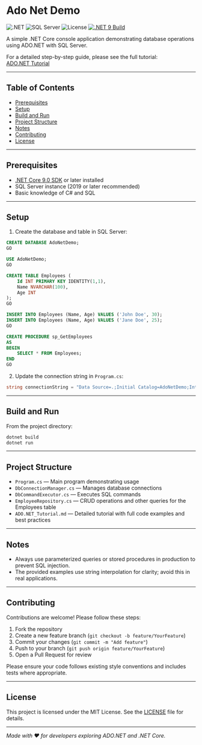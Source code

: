 # Ado Net Demo

![.NET](https://img.shields.io/badge/.NET-9.0-blue)
![SQL Server](https://img.shields.io/badge/SQL_Server-2022-green)
![License](https://img.shields.io/badge/license-MIT-green)
[![.NET 9 Build](https://github.com/andikatjacobdennis/AdoNetDemo/actions/workflows/dotnet-desktop.yml/badge.svg)](https://github.com/andikatjacobdennis/AdoNetDemo/actions/workflows/dotnet-desktop.yml)

A simple .NET Core console application demonstrating database operations using ADO.NET with SQL Server.

For a detailed step-by-step guide, please see the full tutorial:  
[ADO.NET Tutorial](ADO.NET_Tutorial.md)

---

## Table of Contents

- [Prerequisites](#prerequisites)  
- [Setup](#setup)  
- [Build and Run](#build-and-run)  
- [Project Structure](#project-structure)  
- [Notes](#notes)  
- [Contributing](#contributing)  
- [License](#license)  

---

## Prerequisites

- [.NET Core 9.0 SDK](https://dotnet.microsoft.com/en-us/download) or later installed  
- SQL Server instance (2019 or later recommended)  
- Basic knowledge of C# and SQL  

---

## Setup

1. Create the database and table in SQL Server:

```sql
CREATE DATABASE AdoNetDemo;
GO

USE AdoNetDemo;
GO

CREATE TABLE Employees (
    Id INT PRIMARY KEY IDENTITY(1,1),
    Name NVARCHAR(100),
    Age INT
);
GO

INSERT INTO Employees (Name, Age) VALUES ('John Doe', 30);
INSERT INTO Employees (Name, Age) VALUES ('Jane Doe', 25);
GO

CREATE PROCEDURE sp_GetEmployees
AS
BEGIN
    SELECT * FROM Employees;
END
GO
````

2. Update the connection string in `Program.cs`:

```csharp
string connectionString = "Data Source=.;Initial Catalog=AdoNetDemo;Integrated Security=True;Encrypt=True;TrustServerCertificate=True;";
```

---

## Build and Run

From the project directory:

```bash
dotnet build
dotnet run
```

---

## Project Structure

* `Program.cs` — Main program demonstrating usage
* `DbConnectionManager.cs` — Manages database connections
* `DbCommandExecutor.cs` — Executes SQL commands
* `EmployeeRepository.cs` — CRUD operations and other queries for the Employees table
* `ADO.NET_Tutorial.md` — Detailed tutorial with full code examples and best practices

---

## Notes

* Always use parameterized queries or stored procedures in production to prevent SQL injection.
* The provided examples use string interpolation for clarity; avoid this in real applications.

---

## Contributing

Contributions are welcome! Please follow these steps:

1. Fork the repository
2. Create a new feature branch (`git checkout -b feature/YourFeature`)
3. Commit your changes (`git commit -m "Add feature"`)
4. Push to your branch (`git push origin feature/YourFeature`)
5. Open a Pull Request for review

Please ensure your code follows existing style conventions and includes tests where appropriate.

---

## License

This project is licensed under the MIT License. See the [LICENSE](LICENSE) file for details.

---

*Made with ❤️ for developers exploring ADO.NET and .NET Core.*
